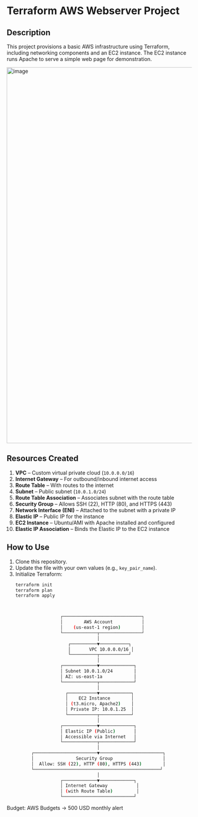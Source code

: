 # Terraform AWS Webserver Project

## Description
This project provisions a basic AWS infrastructure using Terraform, including networking components and an EC2 instance. The EC2 instance runs Apache to serve a simple web page for demonstration.

<img width="1536" height="1024" alt="image" src="https://github.com/user-attachments/assets/a7e8b065-fc2c-42e2-8045-cd35c67e4250" />


## Resources Created
1. **VPC** – Custom virtual private cloud (`10.0.0.0/16`)  
2. **Internet Gateway** – For outbound/inbound internet access  
3. **Route Table** – With routes to the internet  
4. **Subnet** – Public subnet (`10.0.1.0/24`)  
5. **Route Table Association** – Associates subnet with the route table  
6. **Security Group** – Allows SSH (22), HTTP (80), and HTTPS (443)  
7. **Network Interface (ENI)** – Attached to the subnet with a private IP  
8. **Elastic IP** – Public IP for the instance  
9. **EC2 Instance** – Ubuntu/AMI with Apache installed and configured  
10. **Elastic IP Association** – Binds the Elastic IP to the EC2 instance  

## How to Use
1. Clone this repository.  
2. Update the file with your own values (e.g., `key_pair_name`).  
3. Initialize Terraform:  
   ```bash
   terraform init
   terraform plan
   terraform apply



                    ┌──────────────────────────────┐
                    │        AWS Account           │
                    │    (us-east-1 region)        │
                    └─────────────┬────────────────┘
                                  │
                       ┌──────────▼───────────┐
                       │       VPC 10.0.0.0/16 │
                       └──────────┬───────────┘
                                  │
                    ┌─────────────▼─────────────┐
                    │ Subnet 10.0.1.0/24        │
                    │ AZ: us-east-1a            │
                    └─────────────┬─────────────┘
                                  │
                      ┌───────────▼────────────┐
                      │    EC2 Instance        │
                      │ (t3.micro, Apache2)    │
                      │ Private IP: 10.0.1.25  │
                      └───────────┬────────────┘
                                  │
                    ┌─────────────▼─────────────┐
                    │ Elastic IP (Public)       │
                    │ Accessible via Internet   │
                    └─────────────┬─────────────┘
                                  │
         ┌────────────────────────▼────────────────────────┐
         │                Security Group                   │
         │  Allow: SSH (22), HTTP (80), HTTPS (443)        │
         └────────────────────────────────────────────────┘
                                  │
                    ┌─────────────▼─────────────┐
                    │ Internet Gateway           │
                    │ (with Route Table)         │
                    └───────────────────────────┘

Budget: AWS Budgets → 500 USD monthly alert
